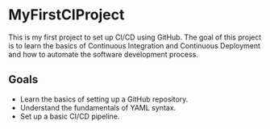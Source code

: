 # MyFirstCIProject

This is my first project to set up CI/CD using GitHub. The goal of this project is to learn the basics of Continuous Integration and Continuous Deployment and how to automate the software development process.

## Goals

- Learn the basics of setting up a GitHub repository.
- Understand the fundamentals of YAML syntax.
- Set up a basic CI/CD pipeline.
